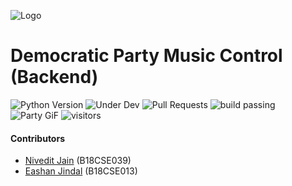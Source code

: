 ![Logo](https://raw.githubusercontent.com/NiveditJain/muZik/master/files/logo.png)
# Democratic Party Music Control (Backend) <br>
![Python Version](https://img.shields.io/badge/Python-3.7.4-blue)
![Under Dev](https://img.shields.io/badge/Under-Development-red)
![Pull Requests](https://img.shields.io/badge/Pull%20Requests-Not%20Accepting-purple)
![build passing](https://img.shields.io/badge/Build-Passing-green)
![Party GiF](https://raw.githubusercontent.com/NiveditJain/muZik/master/files/party.gif)
![visitors](https://visitor-badge.glitch.me/badge?page_id=muZik.visitor-badge)
<br>
#### Contributors
+ [Nivedit Jain](https://github.com/NiveditJain) (B18CSE039)
+ [Eashan Jindal](https://github.com/eashanjindal) (B18CSE013)
